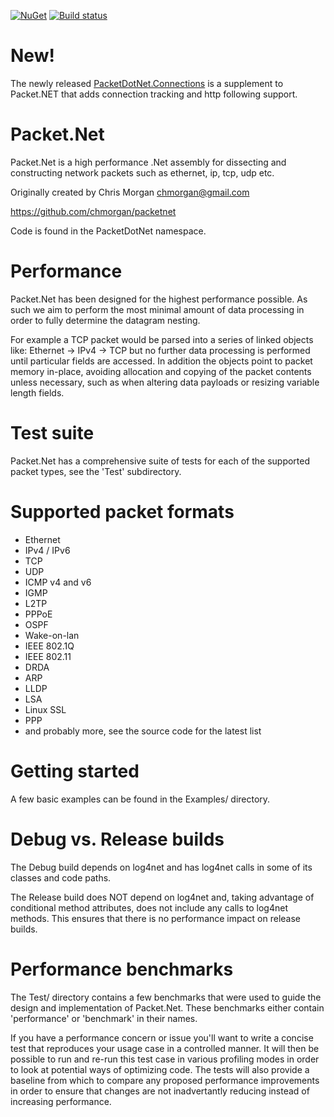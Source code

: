 [![NuGet](https://img.shields.io/nuget/v/PacketDotNet.svg)](https://www.nuget.org/packages/PacketDotNet/)
[![Build status](https://github.com/chmorgan/packetnet/workflows/.NET%20Core/badge.svg)](https://github.com/chmorgan/packetnet/actions)

New!
==========
The newly released [PacketDotNet.Connections](http://github.com/chmorgan/packetnet-connections) is a supplement to Packet.NET that
adds connection tracking and http following support.

Packet.Net
==========

Packet.Net is a high performance .Net assembly for dissecting and constructing
network packets such as ethernet, ip, tcp, udp etc.

Originally created by Chris Morgan <chmorgan@gmail.com>

https://github.com/chmorgan/packetnet

Code is found in the PacketDotNet namespace.

Performance
======
Packet.Net has been designed for the highest performance possible. As such we aim to perform the most minimal amount of data processing in order to fully determine the datagram nesting.

For example a TCP packet would be parsed into a series of linked objects like: Ethernet -> IPv4 -> TCP but no further data processing is performed until particular fields are accessed. In addition the objects point to packet memory in-place, avoiding allocation and copying of the packet contents unless necessary, such as when altering data payloads or resizing variable length fields.

Test suite
=====
Packet.Net has a comprehensive suite of tests for each of the supported packet types, see the 'Test' subdirectory.

Supported packet formats
=====
* Ethernet
* IPv4 / IPv6
* TCP
* UDP
* ICMP v4 and v6
* IGMP
* L2TP
* PPPoE
* OSPF
* Wake-on-lan
* IEEE 802.1Q
* IEEE 802.11
* DRDA
* ARP
* LLDP
* LSA
* Linux SSL
* PPP
* and probably more, see the source code for the latest list

Getting started
===============

A few basic examples can be found in the Examples/ directory.


Debug vs. Release builds
========================

The Debug build depends on log4net and has log4net calls in some of its classes and
code paths.

The Release build does NOT depend on log4net and, taking advantage of conditional
method attributes, does not include any calls to log4net methods. This ensures that there
is no performance impact on release builds.


Performance benchmarks
======================

The Test/ directory contains a few benchmarks that were used to guide the design
and implementation of Packet.Net. These benchmarks either contain 'performance' or
'benchmark' in their names.

If you have a performance concern or issue you'll want to write a concise test that reproduces
your usage case in a controlled manner. It will then be possible to run and re-run
this test case in various profiling modes in order to look at potential ways of
optimizing code. The tests will also provide a baseline from which to compare
any proposed performance improvements in order to ensure that changes are not
inadvertantly reducing instead of increasing performance.
